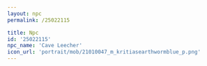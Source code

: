```yaml
---
layout: npc
permalink: /25022115

title: Npc
id: '25022115'
npc_name: 'Cave Leecher'
icon_url: 'portrait/mob/21010047_m_kritiasearthwormblue_p.png'
---
```

